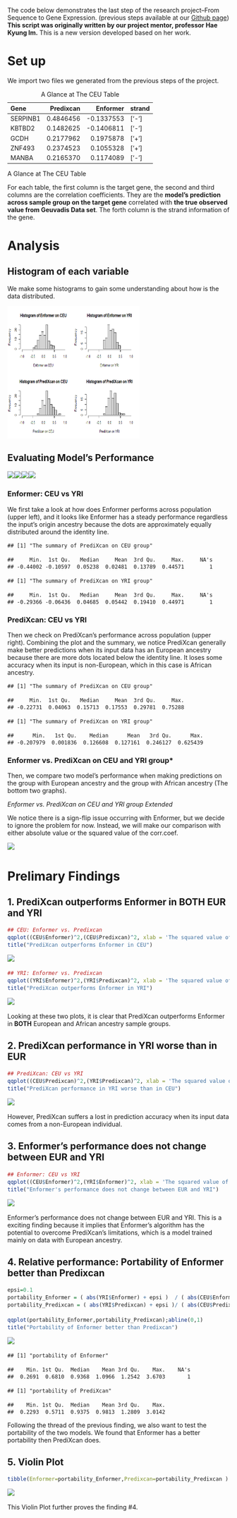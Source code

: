 The code below demonstrates the last step of the research project–From
Sequence to Gene Expression. (previous steps available at our [Github
page](https://github.com/NickuFeng/Research-Project)) **This script was
originally written by our project mentor, professor Hae Kyung Im.** This
is a new version developed based on her work.

# Set up

We import two files we generated from the previous steps of the project.

<table>
<caption>A Glance at The CEU Table</caption>
<thead>
<tr class="header">
<th style="text-align: left;">Gene</th>
<th style="text-align: right;">Predixcan</th>
<th style="text-align: right;">Enformer</th>
<th style="text-align: left;">strand</th>
</tr>
</thead>
<tbody>
<tr class="odd">
<td style="text-align: left;">SERPINB1</td>
<td style="text-align: right;">0.4846456</td>
<td style="text-align: right;">-0.1337553</td>
<td style="text-align: left;">[‘-’]</td>
</tr>
<tr class="even">
<td style="text-align: left;">KBTBD2</td>
<td style="text-align: right;">0.1482625</td>
<td style="text-align: right;">-0.1406811</td>
<td style="text-align: left;">[‘-’]</td>
</tr>
<tr class="odd">
<td style="text-align: left;">GCDH</td>
<td style="text-align: right;">0.2177962</td>
<td style="text-align: right;">0.1975878</td>
<td style="text-align: left;">[‘+’]</td>
</tr>
<tr class="even">
<td style="text-align: left;">ZNF493</td>
<td style="text-align: right;">0.2374523</td>
<td style="text-align: right;">0.1055328</td>
<td style="text-align: left;">[‘+’]</td>
</tr>
<tr class="odd">
<td style="text-align: left;">MANBA</td>
<td style="text-align: right;">0.2165370</td>
<td style="text-align: right;">0.1174089</td>
<td style="text-align: left;">[‘-’]</td>
</tr>
</tbody>
</table>

A Glance at The CEU Table

For each table, the first column is the target gene, the second and
third columns are the correlation coefficients. They are the **model’s
prediction across sample group on the target gene** correlated with
**the true observed value from Geuvadis Data set**. The forth column is
the strand information of the gene.

# Analysis

## Histogram of each variable

We make some histograms to gain some understanding about how is the data
distributed.

<img src="/Data/Images/Histogram-1.png" style="height: 300px; width:300px;"/>

## Evaluating Model’s Performance

![](4_Analysis_files/figure-markdown_strict/Model%20Performance-1.png)![](4_Analysis_files/figure-markdown_strict/Model%20Performance-2.png)![](4_Analysis_files/figure-markdown_strict/Model%20Performance-3.png)![](4_Analysis_files/figure-markdown_strict/Model%20Performance-4.png)

### Enformer: CEU vs YRI

We first take a look at how does Enformer performs across population
(upper left), and it looks like Enformer has a steady performance
regardless the input’s origin ancestry because the dots are
approximately equally distributed around the identity line.

    ## [1] "The summary of PrediXcan on CEU group"

    ##     Min.  1st Qu.   Median     Mean  3rd Qu.     Max.     NA's 
    ## -0.44002 -0.10597  0.05238  0.02481  0.13789  0.44571        1

    ## [1] "The summary of PrediXcan on YRI group"

    ##     Min.  1st Qu.   Median     Mean  3rd Qu.     Max.     NA's 
    ## -0.29366 -0.06436  0.04685  0.05442  0.19410  0.44971        1

### PrediXcan: CEU vs YRI

Then we check on PrediXcan’s performance across population (upper
right). Combining the plot and the summary, we notice PrediXcan
generally make better predictions when its input data has an European
ancestry because there are more dots located below the identity line. It
loses some accuracy when its input is non-European, which in this case
is African ancestry.

    ## [1] "The summary of PrediXcan on CEU group"

    ##     Min.  1st Qu.   Median     Mean  3rd Qu.     Max. 
    ## -0.22731  0.04063  0.15713  0.17553  0.29781  0.75288

    ## [1] "The summary of PrediXcan on YRI group"

    ##      Min.   1st Qu.    Median      Mean   3rd Qu.      Max. 
    ## -0.207979  0.001836  0.126608  0.127161  0.246127  0.625439

### Enformer vs. PrediXcan on CEU and YRI group\*

Then, we compare two model’s performance when making predictions on the
group with European ancestry and the group with African ancestry (The
bottom two graphs).

*Enformer vs. PrediXcan on CEU and YRI group Extended*

We notice there is a sign-flip issue occurring with Enformer, but we
decide to ignore the problem for now. Instead, we will make our
comparison with either absolute value or the squared value of the
corr.coef.

![](4_Analysis_files/figure-markdown_strict/Absolute_Enf_YRI-1.png)

# Prelimary Findings

## 1. PrediXcan outperforms Enformer in BOTH EUR and YRI

``` r
## CEU: Enformer vs. Predixcan
qqplot((CEU$Enformer)^2,(CEU$Predixcan)^2, xlab = 'The squared value of Enformer in CEU', ylab = 'The squared value of PrediXcan in CEU', frame=FALSE); abline(0,1)
title("PrediXcan outperforms Enformer in CEU")
```

![](4_Analysis_files/figure-markdown_strict/Squared_CEU-1.png)

``` r
## YRI: Enformer vs. Predixcan
qqplot((YRI$Enformer)^2,(YRI$Predixcan)^2, xlab = 'The squared value of Enformer in YRI', ylab = 'The squared value of PrediXcan in YRI'); abline(0,1)
title("PrediXcan outperforms Enformer in YRI")
```

![](4_Analysis_files/figure-markdown_strict/Squared_YRI-1.png)

Looking at these two plots, it is clear that PrediXcan outperforms
Enformer in **BOTH** European and African ancestry sample groups.

## 2. PrediXcan performance in YRI worse than in EUR

``` r
## PrediXcan: CEU vs YRI
qqplot((CEU$Predixcan)^2,(YRI$Predixcan)^2, xlab = 'The squared value of PrediXcan in CEU', ylab = 'The squared value of PrediXcan in YRI');abline(0,1)
title("PrediXcan performance in YRI worse than in CEU")
```

![](4_Analysis_files/figure-markdown_strict/Squared_PrediXcan-1.png)

However, PrediXcan suffers a lost in prediction accuracy when its input
data comes from a non-European individual.

## 3. Enformer’s performance does not change between EUR and YRI

``` r
## Enformer: CEU vs YRI
qqplot((CEU$Enformer)^2,(YRI$Enformer)^2, xlab = 'The squared value of Enformer in CEU group', ylab = 'The squared value of Enformer in YRI group');abline(0,1)
title("Enformer's performance does not change between EUR and YRI")
```

![](4_Analysis_files/figure-markdown_strict/Squared_Enformer-1.png)

Enformer’s performance does not change between EUR and YRI. This is a
exciting finding because it implies that Enformer’s algorithm has the
potential to overcome PrediXcan’s limitations, which is a model trained
mainly on data with European ancestry.

## 4. Relative performance: Portability of Enformer better than Predixcan

``` r
epsi=0.1
portability_Enformer = ( abs(YRI$Enformer) + epsi )  / ( abs(CEU$Enformer)  + epsi )
portability_Predixcan = ( abs(YRI$Predixcan) + epsi )/ ( abs(CEU$Predixcan) + epsi )
 
qqplot(portability_Enformer,portability_Predixcan);abline(0,1)
title("Portability of Enformer better than Predixcan")
```

![](4_Analysis_files/figure-markdown_strict/Portability-1.png)

    ## [1] "portability of Enformer"

    ##    Min. 1st Qu.  Median    Mean 3rd Qu.    Max.    NA's 
    ##  0.2691  0.6810  0.9368  1.0966  1.2542  3.6703       1

    ## [1] "portability of PrediXcan"

    ##    Min. 1st Qu.  Median    Mean 3rd Qu.    Max. 
    ##  0.2293  0.5711  0.9375  0.9813  1.2809  3.0142

Following the thread of the previous finding, we also want to test the
portability of the two models. We found that Enformer has a better
portability then PrediXcan does.

## 5. Violin Plot

``` r
tibble(Enformer=portability_Enformer,Predixcan=portability_Predixcan )  %>% pivot_longer(cols = c(Enformer,Predixcan),names_to="type",values_to="portability") %>% ggplot(aes(type,portability)) + geom_violin() + geom_boxplot(width=0.3) + geom_jitter(size=2,col='gray') + theme_bw(base_size = 15) + ggtitle("Enformer Portability to YRI Higher than Predixcan")
```

![](4_Analysis_files/figure-markdown_strict/Violin-1.png)

This Violin Plot further proves the finding \#4.
